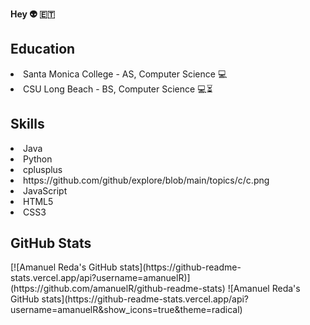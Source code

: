
**Hey 👽 :ethiopia:**

<h2>Education</h2>
    <li>Santa Monica College - AS, Computer Science 💻</li>
    <li>CSU Long Beach - BS, Computer Science 💻⏳</li></P>
<h2>Skills</h2>
 <li>Java</li>
 <li>Python</li>
 <li>cplusplus</li>
 <li>https://github.com/github/explore/blob/main/topics/c/c.png</li>
 <li>JavaScript</li>
 <li>HTML5</li>
 <li>CSS3</li>
 
<h2>GitHub Stats</h2>
[![Amanuel Reda's GitHub stats](https://github-readme-stats.vercel.app/api?username=amanuelR)](https://github.com/amanuelR/github-readme-stats)
![Amanuel Reda's GitHub stats](https://github-readme-stats.vercel.app/api?username=amanuelR&show_icons=true&theme=radical)
